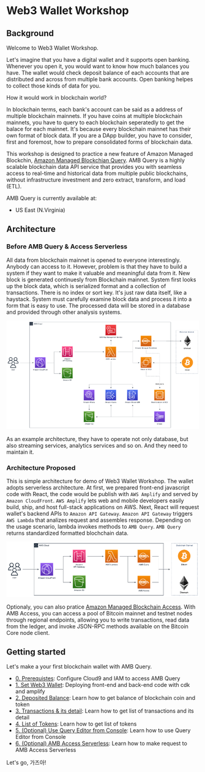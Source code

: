 # Web3 Wallet Workshop
## Background

Welcome to Web3 Wallet Workshop.

Let's imagine that you have a digital wallet and it supports open banking. Whenever you open it, you would want to know how much balances you have. The wallet would check deposit balance of each accounts that are distributed and across from multiple bank accounts. Open banking helpes to collect those kinds of data for you. 

How it would work in blockchain world?

In blockchain terms, each bank's account can be said as a address of multiple blockchain mainnets. If you have coins at multiple blockchain mainnets, you have to query to each blockchain seperatedly to get the balace for each mainnet. It's because every blockchain mainnet has their own format of block data. If you are a DApp builder, you have to consider, first and foremost, how to prepare consolidated forms of blockchain data. 

This workshop is designed to practice a new feature of Amazon Managed Blockchin, [Amazon Managed Blockchian Query](https://aws.amazon.com/ko/managed-blockchain/amb-query/). AMB Query is a highly scalable blockchain data API service that provides you with seamless access to real-time and historical data from multiple public blockchains, without infrastructure investment and zero extract, transform, and load (ETL). 

AMB Query is currently available at: 
- US East (N.Virginia)

## Architecture

### Before AMB Query & Access Serverless

All data from blockchain mainnet is opened to everyone interestingly. Anybody can access to it. However, problem is that they have to build a system if they want to make it valuable and meaningful data from it. New block is  generated continuesly from Blockchain mainnet. System first looks up the block data, which is serialized format and a collection of transactions. There is no index or sort key. It's just raw data itself, like a haystack. System must carefully examine block data and process it into a form that is easy to use. The processed data will be stored in a database and provided through other analysis systems. 

![before-architecture](./contents/static/before-architecture.png)

As an example architecture, they have to operate not only database, but also streaming services, analytics services and so on. And they need to maintain it. 

### Architecture Proposed 

This is simple architecture for demo of Web3 Wallet Workshop. The wallet adopts serverless architecture. At first, we prepared front-end javascript code with React, the code would be publish with `AWS Amplify` and served by `Amazon CloudFront`. `AWS Amplify` lets web and mobile developers easily build, ship, and host full-stack applications on AWS. Next, React will request wallet's backend APIs to `Amazon API Gateway`. `Amazon API Gateway` triggers `AWS Lambda` that analizes request and assembles response. Depending on the usage scenario, lambda invokes methods to `AMB Query`. `AMB Query` returns standardized formatted blochchain data.

![architecture](./contents/static/architecture.png)

Optionaly, you can also pratice [Amazon Managed Blockchain Access](https://aws.amazon.com/ko/managed-blockchain/amb-access/). With AMB Access, you can access a pool of Bitcoin mainnet and testnet nodes through regional endpoints, allowing you to write transactions, read data from the ledger, and invoke JSON-RPC methods available on the Bitcoin Core node client.

## Getting started

Let's make a your first blockchain wallet with AMB Query. 

- [0. Prerequistes](./contents/00-prerequisites/index.en.md): Configure Cloud9 and IAM to access AMB Query
- [1. Set Web3 Wallet](./contents/01-setup-web3-wallet/index.en.md): Deploying front-end and back-end code with cdk and amplify
- [2. Deposited Balance](./contents/02-token-balance/index.en.md): Learn how to get balance of blockchain coin and token
- [3. Transactions & its detail](./contents/03-token-trx-list/index.en.md): Learn how to get list of transactions and its detail
- [4. List of Tokens](./contents/04-token-list/index.en.md): Learn how to get list of tokens
- [5. (Optional) Use Query Editor from Console](./contents/05-optional-query-console/index.en.md): Learn how to use Query Editor from Console
- [6. (Optional) AMB Access Serverless](./contents/06-optional-amb-access/index.en.md): Learn how to make request to AMB Access Serverless 


Let's go, 가즈아!
